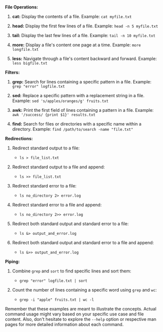 
**File Operations:**
1. **cat:** Display the contents of a file.
   Example: `cat myfile.txt`

2. **head:** Display the first few lines of a file.
   Example: `head -n 5 myfile.txt`

3. **tail:** Display the last few lines of a file.
   Example: `tail -n 10 myfile.txt`

4. **more:** Display a file's content one page at a time.
   Example: `more longfile.txt`

5. **less:** Navigate through a file's content backward and forward.
   Example: `less bigfile.txt`

**Filters:**
1. **grep:** Search for lines containing a specific pattern in a file.
   Example: `grep "error" logfile.txt`

2. **sed:** Replace a specific pattern with a replacement string in a file.
   Example: `sed 's/apples/oranges/g' fruits.txt`

3. **awk:** Print the first field of lines containing a pattern in a file.
   Example: `awk '/success/ {print $1}' results.txt`

4. **find:** Search for files or directories with a specific name within a directory.
   Example: `find /path/to/search -name "file.txt"`

**Redirections:**
1. Redirect standard output to a file:
   - `ls > file_list.txt`

2. Redirect standard output to a file and append:
   - `ls >> file_list.txt`

3. Redirect standard error to a file:
   - `ls no_directory 2> error.log`

4. Redirect standard error to a file and append:
   - `ls no_directory 2>> error.log`

5. Redirect both standard output and standard error to a file:
   - `ls &> output_and_error.log`

6. Redirect both standard output and standard error to a file and append:
   - `ls &>> output_and_error.log`

**Piping:**
1. Combine `grep` and `sort` to find specific lines and sort them:
   - `grep "error" logfile.txt | sort`

2. Count the number of lines containing a specific word using `grep` and `wc`:
   - `grep -i "apple" fruits.txt | wc -l`

Remember that these examples are meant to illustrate the concepts. Actual command usage might vary based on your specific use case and file content. Also, don't hesitate to explore the `--help` option or respective man pages for more detailed information about each command.
